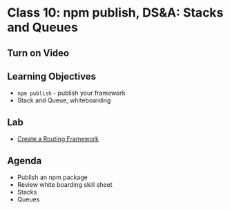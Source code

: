 # Class 10: npm publish, DS&A: Stacks and Queues

## Turn on Video

## Learning Objectives

* `npm publish` - publish your framework
* Stack and Queue, whiteboarding

## Lab

* [Create a Routing Framework](https://canvas.instructure.com/courses/1022347/assignments/4626348)

## Agenda

* Publish an npm package
* Review white boarding skill sheet
* Stacks
* Queues
